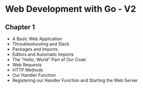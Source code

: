# Web Development with Go - V2

## Chapter 1

- A Basic Web Application
- Throubleshooting and Slack
- Packages and Imports
- Editors and Automatic Imports
- The "Hello, World" Part of Our Code
- Web Requests
- HTTP Methods
- Our Handler Function
- Registering our Handler Function and Starting the Web Server
